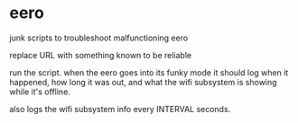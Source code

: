 # eero
junk scripts to troubleshoot malfunctioning eero

replace URL with something known to be reliable

run the script. when the eero goes into its funky mode
it should log when it happened, how long it was out, and what the wifi
subsystem is showing while it's offline.

also logs the wifi subsystem info every INTERVAL seconds.
